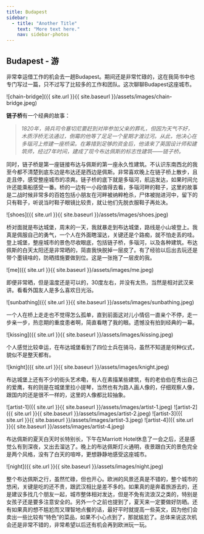 ```yaml
---
title: Budapest
sidebar:
  - title: "Another Title"
    text: "More text here."
    nav: sidebar-photos
---
```


## Budapest - 游  

非常幸运借工作的机会去一趟Budapest。期间还是非常忙碌的，这在我简书中也专门写过一篇，只不过写了比较多的工作和团队。这次聊聊Budapest这座城市。  

![chain-bridge]({{ site.url }}{{ site.baseurl }}/assets/images/chain-bridge.jpeg)

**链子桥**有一个经典的故事：    
> *1820年，骑兵司令塞切尼要赶到对岸参加父亲的葬礼，但因为天气不好，木质浮桥无法通过，倒霉的他等了足足一个星期才渡过河。从此，他决心在多瑙河上修建一座桥梁。在筹措到足够的资金后，他请来了英国设计师和建筑师，经过7年时间，建成了现今布达佩斯的标志性建筑——链子桥。*    

同时，链子桥是第一座链接布达与佩斯的第一座永久性建筑。不认识东南西北的我至今都不清楚到底东边是布达还是西边是佩斯。非常喜欢晚上在链子桥上散步，且走且停，感受整座城市的凉爽。链子桥的底下就是多瑙河，航运发达，如果时间允许还能乘船感受一番。桥的一边有一小段值得去看，多瑙河畔的鞋子，这里的故事是二战时候非常多的百姓包括小朋友在河畔被纳粹枪杀，尸体被抛进河中，留下的只有鞋子，听说当时鞋子眼镜比较贵，就让他们先脱衣服鞋子再处决。    

![shoes]({{ site.url }}{{ site.baseurl }}/assets/images/shoes.jpeg)

桥对面就是布达城堡，周末的一天，我就暴走到布达城堡，路线是小山坡登上。我真是佩服自己的勇气，一个人在外面瞎溜达，关键还是个路痴，就不怕走丢的哇。登上城堡，整座城市的景色尽收眼底，包括链子桥，多瑙河，以及各种建筑。布达佩斯的白天太阳还是非常晒的，简直我快脱掉一层皮了。有了经验以后出去玩还是带个墨镜啥的，防晒措施要做到位。这是一张拖了一层皮的我。  

![me]({{ site.url }}{{ site.baseurl }}/assets/images/me.jpeg)

即便非常晒，但是温度还是可以的，30度左右，并没有太热，当然是相对武汉来讲。看看外国友人是多么喜欢日光浴。  

![sunbathing]({{ site.url }}{{ site.baseurl }}/assets/images/sunbathing.jpeg)

一个人在桥上走走也不觉得怎么孤单，直到前面这对儿小情侣一直亲个不停，走一步亲一步，热恋期的重度患者啊，简直看瞎了我的眼。遗憾没有拍到经典的一幕。   

![kissing]({{ site.url }}{{ site.baseurl }}/assets/images/kissing.jpeg)

个人感觉比较幸运，在布达城堡看到了四位士兵在骑马，虽然不知道是何种仪式，貌似不是整天都有。   

![knight]({{ site.url }}{{ site.baseurl }}/assets/images/knight.jpeg)

布达城堡上还有不少的街头艺术嘞，有人在素描某些建筑，有的老伯伯在秀出自己的爱鹰，有的则是在城堡里拉小提琴，当然也有为路人画人像的，仔细观察人像，跟国内的还是很不一样的，这里的人像都比较抽象。  

![artist-1]({{ site.url }}{{ site.baseurl }}/assets/images/artist-1.jpeg)
![artist-2]({{ site.url }}{{ site.baseurl }}/assets/images/artist-2.jpeg)
![artist-3]({{ site.url }}{{ site.baseurl }}/assets/images/artist-3.jpeg)
![artist-4]({{ site.url }}{{ site.baseurl }}/assets/images/artist-4.jpeg)

布达佩斯的夏天白天时长特别长，下午在Marriott Hotel休息了一会之后，还是感觉么有到深夜，又出去溜达了。晚上的布达佩斯灯火通明，夜景跟白天的景色完全是两个风格，没有了白天的喧哗，更想静静地感受这座城市。  

![night]({{ site.url }}{{ site.baseurl }}/assets/images/night.jpeg)

整个布达佩斯之行，虽然忙碌，但也开心。欧洲的风景还真是不错的，整个城市的悠闲，关键是吃的还不贵，跟武汉相比是差不多的。如果真的是奔着旅游去的，还是建议多找几个朋友一起，城市整体相对发达，但是不免有流浪汉之类的，特别是女孩子还是要多注意安全的。另外一个之前也提到了，夏天来一定要做好防晒。还有如果真的想不尴尬而又理智地点餐的话，最好平时就提高一些英文，因为他们会卖出一些比较有“特色”的菜品，如果不小心点到了，那就尴尬了。总体来说这次机会还是非常不错的，非常希望以后还有机会再到欧洲玩一玩。